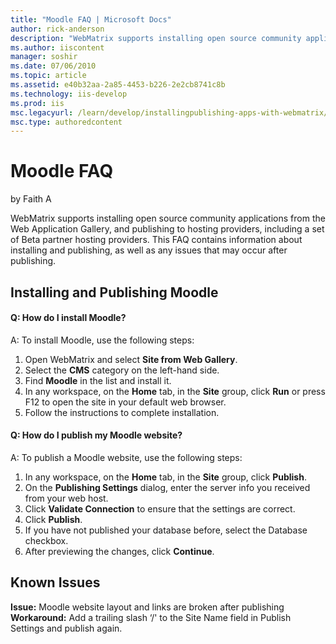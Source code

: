 ```yaml
---
title: "Moodle FAQ | Microsoft Docs"
author: rick-anderson
description: "WebMatrix supports installing open source community applications from the Web Application Gallery, and publishing to hosting providers, including a set of Be..."
ms.author: iiscontent
manager: soshir
ms.date: 07/06/2010
ms.topic: article
ms.assetid: e40b32aa-2a85-4453-b226-2e2cb8741c8b
ms.technology: iis-develop
ms.prod: iis
msc.legacyurl: /learn/develop/installingpublishing-apps-with-webmatrix/moodle-faq
msc.type: authoredcontent
---
```

Moodle FAQ
====================
by Faith A

WebMatrix supports installing open source community applications from the Web Application Gallery, and publishing to hosting providers, including a set of Beta partner hosting providers. This FAQ contains information about installing and publishing, as well as any issues that may occur after publishing.

## Installing and Publishing Moodle

#### Q: How do I install Moodle?

A: To install Moodle, use the following steps:

1. Open WebMatrix and select **Site from Web Gallery**.
2. Select the **CMS** category on the left-hand side.
3. Find **Moodle** in the list and install it.
4. In any workspace, on the **Home** tab, in the **Site** group, click **Run** or press F12 to open the site in your default web browser.
5. Follow the instructions to complete installation.

#### Q: How do I publish my Moodle website?

A: To publish a Moodle website, use the following steps:

1. In any workspace, on the **Home** tab, in the **Site** group, click **Publish**.
2. On the **Publishing Settings** dialog, enter the server info you received from your web host.
3. Click **Validate Connection** to ensure that the settings are correct.
4. Click **Publish**.
5. If you have not published your database before, select the Database checkbox.
6. After previewing the changes, click **Continue**.

## Known Issues

**Issue:** Moodle website layout and links are broken after publishing  
**Workaround:** Add a trailing slash ‘/' to the Site Name field in Publish Settings and publish again.